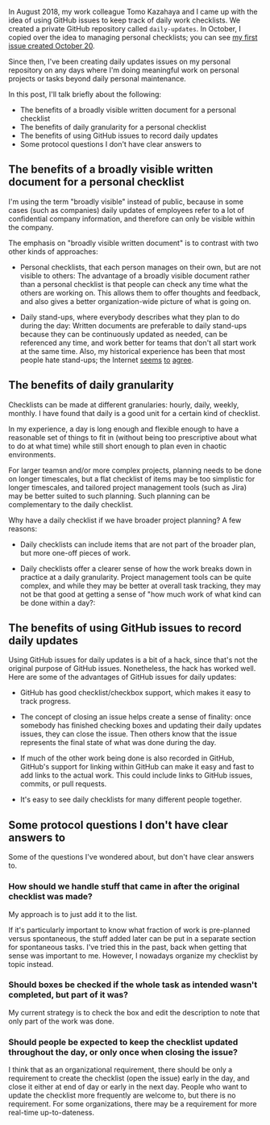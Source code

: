In August 2018, my work colleague Tomo Kazahaya and I came up with the
idea of using GitHub issues to keep track of daily work checklists. We
created a private GitHub repository called `daily-updates`. In
October, I copied over the idea to managing personal checklists; you
can see [my first issue created October
20](https://github.com/vipulnaik/daily-updates/issues/1).

Since then, I've been creating daily updates issues on my personal
repository on any days where I'm doing meaningful work on personal
projects or tasks beyond daily personal maintenance.

In this post, I'll talk briefly about the following:

* The benefits of a broadly visible written document for a personal checklist
* The benefits of daily granularity for a personal checklist
* The benefits of using GitHub issues to record daily updates
* Some protocol questions I don't have clear answers to

## The benefits of a broadly visible written document for a personal checklist

I'm using the term "broadly visible" instead of public, because in
some cases (such as companies) daily updates of employees refer to a
lot of confidential company information, and therefore can only be
visible within the company.

The emphasis on "broadly visible written document" is to contrast with
two other kinds of approaches:

* Personal checklists, that each person manages on their own, but are
  not visible to others: The advantage of a broadly visible document
  rather than a personal checklist is that people can check any time
  what the others are working on. This allows them to offer thoughts
  and feedback, and also gives a better organization-wide picture of
  what is going on.

* Daily stand-ups, where everybody describes what they plan to do
  during the day: Written documents are preferable to daily stand-ups
  because they can be continuously updated as needed, can be
  referenced any time, and work better for teams that don't all start
  work at the same time. Also, my historical experience has been that
  most people hate stand-ups; the Internet
  [seems](https://news.ycombinator.com/item?id=14271670)
  [to](https://blog.standuply.com/stand-up-meetings-are-soon-dead-e74118f788f4)
  [agree](http://blog.idonethis.com/daria-developer-hates-standup/).

## The benefits of daily granularity

Checklists can be made at different granularies: hourly, daily,
weekly, monthly. I have found that daily is a good unit for a certain
kind of checklist.

In my experience, a day is long enough and flexible enough to have a
reasonable set of things to fit in (without being too prescriptive
about what to do at what time) while still short enough to plan even
in chaotic environments.

For larger teamsn and/or more complex projects, planning needs to be
done on longer timescales, but a flat checklist of items may be too
simplistic for longer timescales, and tailored project management
tools (such as Jira) may be better suited to such planning. Such
planning can be complementary to the daily checklist.

Why have a daily checklist if we have broader project planning? A few
reasons:

* Daily checklists can include items that are not part of the broader
  plan, but more one-off pieces of work.

* Daily checklists offer a clearer sense of how the work breaks down
  in practice at a daily granularity. Project management tools can be
  quite complex, and while they may be better at overall task
  tracking, they may not be that good at getting a sense of "how much
  work of what kind can be done within a day?:

## The benefits of using GitHub issues to record daily updates

Using GitHub issues for daily updates is a bit of a hack, since that's
not the original purpose of GitHub issues. Nonetheless, the hack has
worked well. Here are some of the advantages of GitHub issues for
daily updates:

* GitHub has good checklist/checkbox support, which makes it easy to
  track progress.

* The concept of closing an issue helps create a sense of finality:
  once somebody has finished checking boxes and updating their daily
  updates issues, they can close the issue. Then others know that the
  issue represents the final state of what was done during the day.

* If much of the other work being done is also recorded in GitHub,
  GitHub's support for linking within GitHub can make it easy and fast
  to add links to the actual work. This could include links to GitHub
  issues, commits, or pull requests.

* It's easy to see daily checklists for many different people together.

## Some protocol questions I don't have clear answers to

Some of the questions I've wondered about, but don't have clear answers to.

### How should we handle stuff that came in after the original checklist was made?

My approach is to just add it to the list.

If it's particularly important to know what fraction of work is
pre-planned versus spontaneous, the stuff added later can be put in a
separate section for spontaneous tasks. I've tried this in the past,
back when getting that sense was important to me. However, I nowadays
organize my checklist by topic instead.

### Should boxes be checked if the whole task as intended wasn't completed, but part of it was?

My current strategy is to check the box and edit the description to
note that only part of the work was done.

### Should people be expected to keep the checklist updated throughout the day, or only once when closing the issue?

I think that as an organizational requirement, there should be only a
requirement to create the checklist (open the issue) early in the day,
and close it either at end of day or early in the next day. People who
want to update the checklist more frequently are welcome to, but there
is no requirement. For some organizations, there may be a requirement
for more real-time up-to-dateness.
